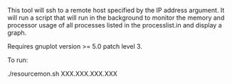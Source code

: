 This tool will ssh to a remote host specified by the IP address argument.
It will run a script that will run in the background to monitor the memory
and processor usage of all processes listed in the processlist.in and display a graph.

Requires gnuplot version >= 5.0 patch level 3. 

To run:

./resourcemon.sh XXX.XXX.XXX.XXX

